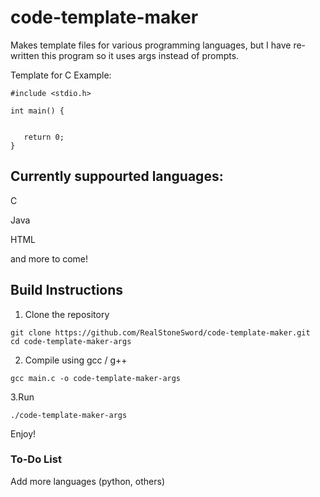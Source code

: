 # code-template-maker
Makes template files for various programming languages, but I have re-written this program so it uses args instead of prompts. 

Template for C Example:
```
#include <stdio.h>

int main() {
   
   
   return 0;
}
```

## Currently suppourted languages:

C

Java

HTML

and more to come!

## Build Instructions

1. Clone the repository
```
git clone https://github.com/RealStoneSword/code-template-maker.git
cd code-template-maker-args
```
2. Compile using gcc / g++
```
gcc main.c -o code-template-maker-args
```
3.Run 
```
./code-template-maker-args
```
Enjoy!

### To-Do List
Add more languages (python, others)


